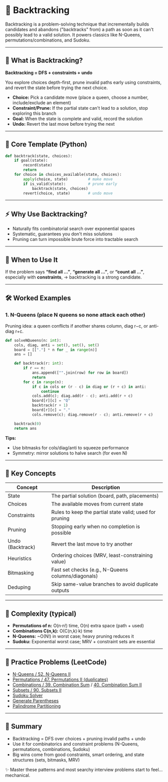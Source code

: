 # 🌌 Backtracking

Backtracking is a problem-solving technique that incrementally builds candidates and abandons ("backtracks" from) a path as soon as it can't possibly lead to a valid solution. It powers classics like N-Queens, permutations/combinations, and Sudoku.

---

## 📌 What is Backtracking?

**Backtracking = DFS + constraints + undo**

You explore choices depth-first, prune invalid paths early using constraints, and revert the state before trying the next choice.

- **Choice:** Pick a candidate move (place a queen, choose a number, include/exclude an element)
- **Constraint/Prune:** If the partial state can't lead to a solution, stop exploring this branch
- **Goal:** When the state is complete and valid, record the solution
- **Undo:** Revert the last move before trying the next

---

## 🧱 Core Template (Python)

```python
def backtrack(state, choices):
    if goal(state):
        record(state)
        return
    for choice in choices_available(state, choices):
        apply(choice, state)         # make move
        if is_valid(state):          # prune early
            backtrack(state, choices)
        revert(choice, state)        # undo move
```

---

## ⚡ Why Use Backtracking?

- Naturally fits combinatorial search over exponential spaces
- Systematic, guarantees you don't miss solutions
- Pruning can turn impossible brute force into tractable search

---

## 🎯 When to Use It

If the problem says **“find all …”**, **“generate all …”**, or **“count all …”**, especially with **constraints**, → backtracking is a strong candidate.

---

## 🛠️ Worked Examples

### 1. N-Queens (place N queens so none attack each other)

Pruning idea: a queen conflicts if another shares column, diag r−c, or anti-diag r+c.

```python
def solveNQueens(n: int):
    cols, diag, anti = set(), set(), set()
    board = [["."] * n for _ in range(n)]
    ans = []

    def backtrack(r: int):
        if r == n:
            ans.append(["".join(row) for row in board])
            return
        for c in range(n):
            if c in cols or (r - c) in diag or (r + c) in anti:
                continue
            cols.add(c); diag.add(r - c); anti.add(r + c)
            board[r][c] = "Q"
            backtrack(r + 1)
            board[r][c] = "."
            cols.remove(c); diag.remove(r - c); anti.remove(r + c)

    backtrack(0)
    return ans
```

**Tips:**
- Use bitmasks for cols/diag/anti to squeeze performance
- Symmetry: mirror solutions to halve search (for even N)

---

## 🧠 Key Concepts

| Concept         | Description                                              |
|-----------------|----------------------------------------------------------|
| State           | The partial solution (board, path, placements)           |
| Choices         | The available moves from current state                   |
| Constraints     | Rules to keep the partial state valid; used for pruning  |
| Pruning         | Stopping early when no completion is possible            |
| Undo (Backtrack)| Revert the last move to try another                      |
| Heuristics      | Ordering choices (MRV, least-constraining value)         |
| Bitmasking      | Fast set checks (e.g., N-Queens columns/diagonals)       |
| Deduping        | Skip same-value branches to avoid duplicate outputs       |

---

## 🧮 Complexity (typical)

- **Permutations of n:** O(n·n!) time, O(n) extra space (path + used)
- **Combinations C(n,k):** O(C(n,k)·k) time
- **N-Queens:** ~O(N!) in worst case; heavy pruning reduces it
- **Sudoku:** Exponential worst case; MRV + constraint sets are essential

---

## 🧩 Practice Problems (LeetCode)

- [N-Queens / 52. N-Queens II](https://leetcode.com/problems/n-queens/)
- [Permutations / 47. Permutations II (duplicates)](https://leetcode.com/problems/permutations-ii/)
- [Combinations / 39. Combination Sum](https://leetcode.com/problems/combination-sum/) / [40. Combination Sum II](https://leetcode.com/problems/combination-sum-ii/)
- [Subsets / 90. Subsets II](https://leetcode.com/problems/subsets-ii/)
- [Sudoku Solver](https://leetcode.com/problems/sudoku-solver/)
- [Generate Parentheses](https://leetcode.com/problems/generate-parentheses/)
- [Palindrome Partitioning](https://leetcode.com/problems/palindrome-partitioning/)

---

## 📘 Summary

- Backtracking = DFS over choices + pruning invalid paths + undo
- Use it for combinatorics and constraint problems (N-Queens, permutations, combinations, Sudoku)
- Big wins come from good constraints, smart ordering, and state structures (sets, bitmasks, MRV)

✨ Master these patterns and most searchy interview problems start to feel... mechanical.
